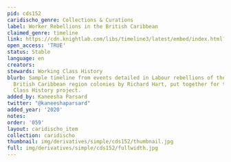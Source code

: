 ```yaml
---
pid: cds152
caridischo_genre: Collections & Curations
label: Worker Rebellions in the British Caribbean
claimed_genre: timeline
link: https://cdn.knightlab.com/libs/timeline3/latest/embed/index.html?source=1qZjyqnjo2e37usoVsGgoZU7ZI5NDA6NCCpp2p0EVb2s&font=Default&lang=en&initial_zoom=2&height=650
open_access: 'TRUE'
status: Stable
language: en
creators: 
stewards: Working Class History
blurb: Sample timeline from events detailed in Labour rebellions of the 1930s in the
  British Caribbean region colonies by Richard Hart, put together for the Working
  Class History project.
added_by: Kaneesha Parsard
twitter: "@kaneeshaparsard"
added_year: '2020'
notes: 
order: '059'
layout: caridischo_item
collection: caridischo
thumbnail: img/derivatives/simple/cds152/thumbnail.jpg
full: img/derivatives/simple/cds152/fullwidth.jpg
---
```

